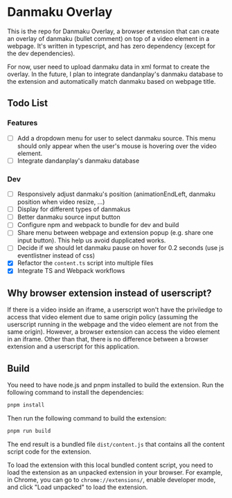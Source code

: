 # Danmaku Overlay

This is the repo for Danmaku Overlay, a browser extension that can create an overlay of danmaku (bullet comment) on top of a video element in a webpage. It's written in typescript, and has zero dependency (except for the dev dependencies).

For now, user need to upload danmaku data in xml format to create the overlay. In the future, I plan to integrate dandanplay's danmaku database to the extension and automatically match danmaku based on webpage title.

## Todo List

### Features

- [ ] Add a dropdown menu for user to select danmaku source. This menu should only appear when the user's mouse is hovering over the video element.
- [ ] Integrate dandanplay's danmaku database

### Dev

- [ ] Responsively adjust danmaku's position (animationEndLeft, danmaku position when video resize, ...)
- [ ] Display for different types of danmakus
- [ ] Better danmaku source input button
- [ ] Configure npm and webpack to bundle for dev and build
- [ ] Share menu between webpage and extension popup (e.g. share one input button). This help us avoid dupplicated works.
- [ ] Decide if we should let danmaku pause on hover for 0.2 seconds (use js eventlistner instead of css)
- [x] Refactor the `content.ts` script into multiple files
- [x] Integrate TS and Webpack workflows

## Why browser extension instead of userscript?

If there is a video inside an iframe, a userscript won't have the priviledge to access that video element due to same origin policy (assuming the userscript running in the webpage and the video element are not from the same origin). However, a browser extension can access the video element in an iframe. Other than that, there is no difference between a browser extension and a userscript for this application.

## Build

You need to have node.js and pnpm installed to build the extension. Run the following command to install the dependencies:

```bash
pnpm install
```

Then run the following command to build the extension:

```bash
pnpm run build
```

The end result is a bundled file `dist/content.js` that contains all the content script code for the extension.

To load the extension with this local bundled content script, you need to load the extension as an unpacked extension in your browser. For example, in Chrome, you can go to `chrome://extensions/`, enable developer mode, and click "Load unpacked" to load the extension.

